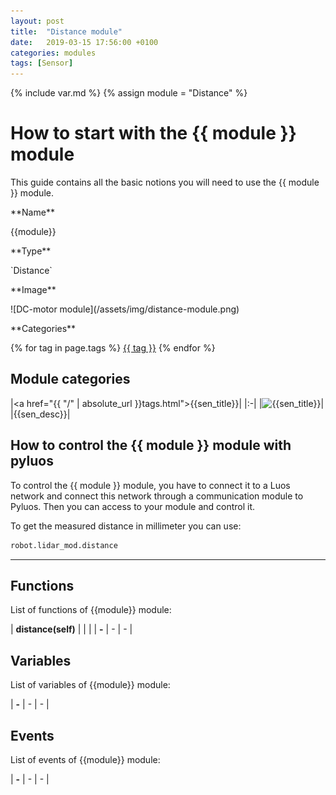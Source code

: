 ```yaml
---
layout: post
title:  "Distance module"
date:   2019-03-15 17:56:00 +0100
categories: modules
tags: [Sensor]
---
```

{% include var.md %}
{% assign module = "Distance" %}

# How to start with the {{ module }} module

This guide contains all the basic notions you will need to use the {{ module }} module.

<div class="sheet" markdown="1">

<p class="sheet-title" markdown="1">**Name**</p>

<p class="indent" markdown="1">{{module}}</p>

<p class="sheet-title" markdown="1">**Type**</p>

<p class="indent" markdown="1">`Distance`</p>

<p class="sheet-title" markdown="1">**Image**</p>

<p class="indent" markdown="1">![DC-motor module](/assets/img/distance-module.png)</p>

<p class="sheet-title" markdown="1">**Categories**</p>

<p class="indent" markdown="1">
{% for tag in page.tags %}
  <a href="{{ "/" | absolute_url }}tags.html">{{ tag }}</a>
{% endfor %}
</p>
</div>


## Module categories

|<a href="{{ "/" | absolute_url }}tags.html">{{sen_title}}</a>|
|:-|
|![{{sen_title}}]({{sen_img}})|
|{{sen_desc}}| 


## How to control the {{ module }} module with pyluos

To control the {{ module }} module, you have to connect it to a Luos network and connect this network through a communication module to Pyluos.
Then you can access to your module and control it.

To get the measured distance in millimeter you can use:

```python
robot.lidar_mod.distance
```

----

## Functions
List of functions of {{module}} module:

| **distance(self)** |  |  | 
| **-** | - | - | 

## Variables
List of variables of {{module}} module:

| **-** | - | - | 

## Events
List of events of {{module}} module:

| **-** | - | - | 
